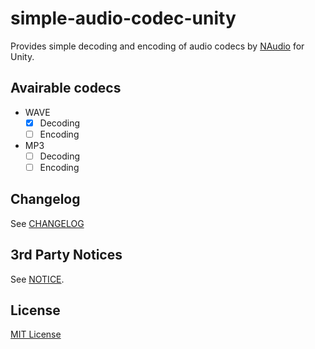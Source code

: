 # simple-audio-codec-unity

Provides simple decoding and encoding of audio codecs by [NAudio](https://github.com/naudio/NAudio) for Unity.

## Avairable codecs

- WAVE
  - [x] Decoding
  - [ ] Encoding
- MP3
  - [ ] Decoding
  - [ ] Encoding

## Changelog

See [CHANGELOG](https://github.com/mochi-neko/simple-audio-codec-unity/blob/main/CHANGELOG.md)

## 3rd Party Notices

See [NOTICE](https://github.com/mochi-neko/simple-audio-codec-unityy/blob/main/NOTICE.md).

## License

[MIT License](https://github.com/mochi-neko/simple-audio-codec-unity/blob/main/LICENSE)